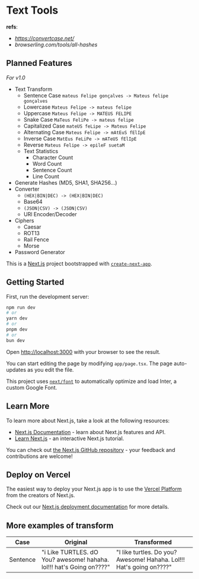 # Text Tools
**refs**:
- _https://convertcase.net/_
- _browserling.com/tools/all-hashes_

## Planned Features
_For v1.0_
- Text Transform
    - Sentence Case `mateus Felipe gonçalves -> Mateus felipe gonçalves`
    - Lowercase `Mateus Felipe -> mateus felipe`
    - Uppercase `Mateus Felipe -> MATEUS FELIPE`
    - Snake Case `MaTeus FeliPe -> mateus felipe`
    - Capitalized Case `mateUS feLipe -> Mateus Felipe`
    - Alternating Case `Mateus Felipe -> mAtEuS fElIpE`
    - Inverse Case `MatEus FeLiPe -> mATeUS fElIpE`
    - Reverse `Mateus Felipe -> epileF suetaM`
    - Text Statistics
        - Character Count
        - Word Count
        - Sentence Count
        - Line Count
- Generate Hashes (MD5, SHA1, SHA256...)
- Converter
    - `(HEX|BIN|DEC) -> (HEX|BIN|DEC)`
    - Base64
    - `(JSON|CSV) -> (JSON|CSV)`
    - URl Encoder/Decoder
- Ciphers
    - Caesar
    - ROT13
    - Rail Fence
    - Morse
- Password Generator

This is a [Next.js](https://nextjs.org/) project bootstrapped with [`create-next-app`](https://github.com/vercel/next.js/tree/canary/packages/create-next-app).


## Getting Started

First, run the development server:

```bash
npm run dev
# or
yarn dev
# or
pnpm dev
# or
bun dev
```

Open [http://localhost:3000](http://localhost:3000) with your browser to see the result.

You can start editing the page by modifying `app/page.tsx`. The page auto-updates as you edit the file.

This project uses [`next/font`](https://nextjs.org/docs/basic-features/font-optimization) to automatically optimize and load Inter, a custom Google Font.

## Learn More

To learn more about Next.js, take a look at the following resources:

- [Next.js Documentation](https://nextjs.org/docs) - learn about Next.js features and API.
- [Learn Next.js](https://nextjs.org/learn) - an interactive Next.js tutorial.

You can check out [the Next.js GitHub repository](https://github.com/vercel/next.js/) - your feedback and contributions are welcome!

## Deploy on Vercel

The easiest way to deploy your Next.js app is to use the [Vercel Platform](https://vercel.com/new?utm_medium=default-template&filter=next.js&utm_source=create-next-app&utm_campaign=create-next-app-readme) from the creators of Next.js.

Check out our [Next.js deployment documentation](https://nextjs.org/docs/deployment) for more details.

## More examples of transform

Case     | Original                                                             | Transformed
---------|----------------------------------------------------------------------|---------------------------------------------------------------------
Sentence | "i Like TURTLES. dO You? awesome! hahaha. lol!!! hat's Going on????" | "I like turtles. Do you? Awesome! Hahaha. Lol!!! Hat's going on????"